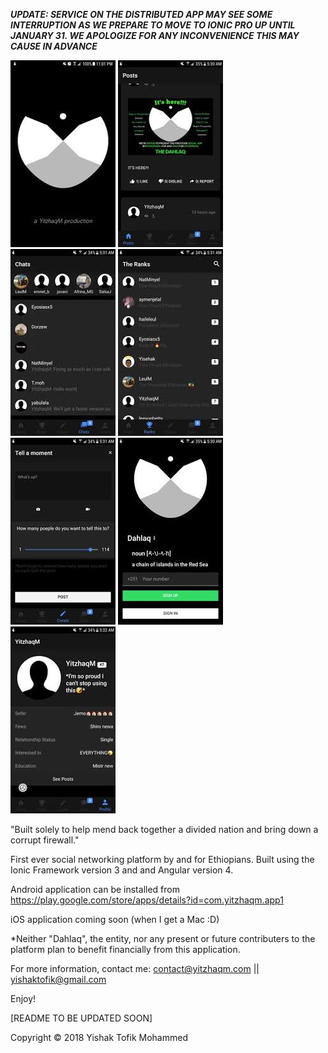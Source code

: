 
***UPDATE: SERVICE ON THE DISTRIBUTED APP MAY SEE SOME INTERRUPTION AS WE PREPARE TO MOVE TO IONIC PRO UP UNTIL JANUARY 31. WE APOLOGIZE FOR ANY INCONVENIENCE THIS MAY CAUSE IN ADVANCE***

![page 1](index.jpeg)   ![page 2](index2.jpeg)    ![page 3](index3.jpeg)    ![page 4](index4.jpeg)    ![page 5](index5.jpeg)    ![page 6](index6.jpeg) ![page 7](index7.jpeg)

"Built solely to help mend back together a divided nation and bring down a corrupt firewall."

First ever social networking platform by and for Ethiopians. Built using the Ionic Framework version 3 and and Angular version 4. 

Android application can be installed from https://play.google.com/store/apps/details?id=com.yitzhaqm.app1

iOS application coming soon (when I get a Mac :D)

*Neither "Dahlaq", the entity, nor any present or future contributers to the platform plan to benefit financially from this application.

For more information, contact me: contact@yitzhaqm.com || yishaktofik@gmail.com 

Enjoy!

[README TO BE UPDATED SOON]

Copyright © 2018 Yishak Tofik Mohammed 
